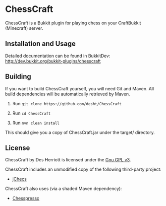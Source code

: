 # ChessCraft

ChessCraft is a Bukkit plugin for playing chess on your CraftBukkit (Minecraft) server.
 
## Installation and Usage

Detailed documentation can be found in BukkitDev: http://dev.bukkit.org/bukkit-plugins/chesscraft

## Building

If you want to build ChessCraft yourself, you will need Git and Maven.  All build dependencies will be automatically retrieved by Maven.

1) Run ```git clone https://github.com/desht/ChessCraft```

2) Run ```cd ChessCraft```

2) Run ```mvn clean install```

This should give you a copy of ChessCraft.jar under the target/ directory.

## License

ChessCraft by Des Herriott is licensed under the [Gnu GPL v3](http://www.gnu.org/licenses/gpl-3.0.html). 

ChessCraft includes an unmodified copy of the following third-party project:

* [jChecs](http://jchecs.free.fr/en/index.php)

ChessCraft also uses (via a shaded Maven dependency): 

* [Chesspresso](http://www.chesspresso.org/) 
